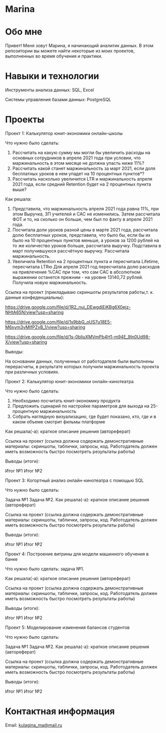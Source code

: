 # Marina
# Обо мне
Привет! Меня зовут Марина, я начинающий аналитик данных. В этом репозитории вы можете найти некоторые из моих проектов, выполненных во время обучения и практики.

# Навыки и технологии
Инструменты анализа данных: SQL, Excel

Системы управления базами данных: PostgreSQL

# Проекты
Проект 1: Калькулятор юнит-экономики онлайн-школы

Что нужно было сделать:

1. Рассчитать на какую сумму мы могли бы увеличить расходы на основных сотрудников в апреле 2021 года при условии, что маржинальность в этом месяце не должна упасть ниже 11%?
2. Рассчитать какой станет маржинальность за март 2021, если доля бесплатных уроков в нем упадет на 10 процентных пунктов*?
3. Рассчитать насколько увеличится LTR и маржинальность апреля 2021 года, если средний Retention будет на 2 процентных пункта выше?

Как решала: 
1. Представила, что маржинальность апреля 2021 года равна 11%, при этом Выручка, ЗП учителей и CAC не изменились. Затем рассчитала ФОТ и то, на сколько он больше, чем был по факту в апреле 2021 года.
2. Посчитала доли уроков разной цены в марте 2021 года, рассчитала долю бесплатных уроков, представила, что было бы, если бы их было на 10 процентных пунктов меньше, а уроков за 1200 рублей на то же количество уроков больше, рассчитала выручку. Подставила в март получившуюся рассчётную выручку. Рассчитала маржинальность.
3. Увеличила Retention на 2 процентных пункта и пересчитала Lifetime, пересчитала LTRю Для апреля 2021 год пересчитала долю расходов на привлечение %CAC при том, что сам CAC в абсолютном выражении останется прежним - на уровне 13140,72 рублей. Получила новую маржинальность.

Ссылка на проект (прикладываю скриншоты результатов работы,т. к. данные конфеденциальны):

https://drive.google.com/file/d/1R2_nui_DEwgdiEiKBg6X0ejz-NHtA65N/view?usp=sharing

https://drive.google.com/file/d/1s9bbG_oUS7u18E5-M6xym3vMIfPZvB_1/view?usp=sharing

https://drive.google.com/file/d/1s-0bliuXMVmPb4H1-m94E_9In0Ud98-X/view?usp=sharing

Выводы:

На основании данных, полученных от работодателя были выполнены перерасчеты, в результате которых получили маржинальность проекта при различных условиях.

Проект 2: Калькулятор юнит-экономики онлайн-кинотеатра

Что нужно было сделать:
1. Необходимо посчитать юнит-экономику продукта
2. Предложить сценарий по настройке параметров для выхода на 25-процентную маржинальность
3. Собрать наглядную визуализацию, где будет показано, кто, где и в каком объеме смотрит фильмы платформе

Как решала(-а): краткое описание решения (автореферат)

Ссылка на проект (ссылка должна содержать демонстративные материалы: скриншоты, таблички, запросы, код. Работодатель должен иметь возможность быстро посмотреть результаты работы)

Выводы (итоги):

Итог №1
Итог №2


Проект 3: Когортный анализ онлайн-кинотеатра с помощью SQL

Что нужно было сделать:

Задача №1
Задача №2.
Как решала(-а): краткое описание решения (автореферат)

Ссылка на проект (ссылка должна содержать демонстративные материалы: скриншоты, таблички, запросы, код. Работодатель должен иметь возможность быстро посмотреть результаты работы)

Выводы (итоги):

Итог №1
Итог №2

Проект 4: Построение витрины для модели машинного обучения в банке

Что нужно было сделать: задача №1.

Как решала(-а): краткое описание решения (автореферат)

Ссылка на проект (ссылка должна содержать демонстративные материалы: скриншоты, таблички, запросы, код. Работодатель должен иметь возможность быстро посмотреть результаты работы)

Выводы (итоги):

Итог №1
Итог №2

Проект 5: Моделирование изменения балансов студентов

Что нужно было сделать:

Задача №1
Задача №2.
Как решала(-а): краткое описание решения (автореферат)

Ссылка на проект (ссылка должна содержать демонстративные материалы: скриншоты, таблички, запросы, код. Работодатель должен иметь возможность быстро посмотреть результаты работы)

Выводы (итоги):

Итог №1
Итог №2

# Контактная информация
Email: kulagina_ma@mail.ru
